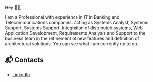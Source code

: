 Hey 👋🏻,

I am a Professional with experience in IT in Banking and Telecommunications companies.
Acting as Systems Analyst, Systems Support, Systems Support, Integration of distributed systems, Web Application Development, Requirements Analysis and Support to the business team in the refinement of new features and definition of architectural solutions. 
You can see what I am currently up to on.

## 📬 Contacts

- [LinkedIn](https://www.linkedin.com/in/anderson-xavier-da-silva/)
